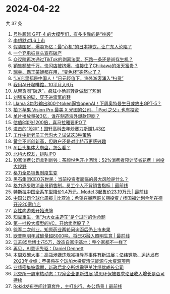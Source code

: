 # 2024-04-22

共 37 条

<!-- BEGIN 36KR -->
<!-- 最后更新时间 2024-04-22 01:00:55 +0800 -->
1. [号称超越 GPT-4 的大模型们，有多少靠的是“抄袭”](https://36kr.com/p/2742654101039623)
1. [李想默对L6上市](https://36kr.com/p/2741506053941761)
1. [假装国货，爆卖15亿：最“心机”的日本神饮，让广东人沦陷了](https://36kr.com/p/2742806983387392)
1. [一个充电桩巨头宣布破产](https://36kr.com/p/2742924354251273)
1. [众议院再次通过TikTok的剥离法案，死路一条还是尚存生机？](https://36kr.com/p/2742897125550344)
1. [销售额破千万，快闪店被挤爆，谁接住了Chiikawa的泼天富贵？](https://36kr.com/p/2742689167567105)
1. [瑞幸、霸王茶姬都在用，“变色杯”突然火了？](https://36kr.com/p/2742666644744449)
1. [“LV店里都是中国人！”日元贬值下，海外游客涌入“扫货”](https://36kr.com/p/2741176463157512)
1. [我用AI开咖啡馆，10平月入6万](https://36kr.com/p/2741471677868297)
1. [从带货圈“隐退”，疯狂小杨哥转身做起了短剧](https://36kr.com/p/2741610473089544)
1. [刘强东的脚，穿不进雷军的鞋](https://36kr.com/p/2742541977938184)
1. [Llama 3每秒输出800个token逼宫openAI！下周奥特曼生日或放出GPT-5？](https://36kr.com/p/2742724798408969)
1. [拍下苹果 Vision Pro 最美 X 光图的公司，「iPod 之父」也有投资](https://36kr.com/p/2741355242039816)
1. [单片播放量破3亿，谁在制造海外爆款短剧？](https://36kr.com/p/2741274907552001)
1. [估值8年涨1200倍，喜马拉雅要IPO了](https://36kr.com/p/2741507567659524)
1. [进击的“股神”！国轩高科去年炒赛力斯赚1.43亿](https://36kr.com/p/2741478102640904)
1. [工作中新老员工代沟大？试试这3种策略](https://36kr.com/p/2080173092557058)
1. [黄金不断创新高，但散户还是对比特币更感兴趣](https://36kr.com/p/2741287181838595)
1. [AI巨头集体大崩盘，怎么看？](https://36kr.com/p/2741751643842817)
1. [北科大校友，排队IPO](https://36kr.com/p/2741254417672451)
1. [10家消费公司拿到新钱；茶颜悦色开小酒馆；52%消费者预计节省花费｜创投大视野](https://36kr.com/p/2741059235424513)
1. [格力全员销售制度生变](https://36kr.com/p/2741480151788035)
1. [黑石集团CEO苏世民：当前投资者面临的最大风险是什么？](https://36kr.com/p/2741467099523331)
1. [格力逐步取消全员销售制，员工个人不背销售指标｜最前线](https://36kr.com/p/2742837268064774)
1. [特斯拉中国全系车型降价1.4万元，Model 3起售价23.19万元 | 最前线](https://36kr.com/p/2743151823481097)
1. [中国公司全球化周报 | 比亚迪：希望在墨西哥长期投资 / 杨国福计划今年在德开设20家门店](https://36kr.com/p/2741658392258821)
1. [女性向游戏开始洗牌](https://36kr.com/p/2740546081466889)
1. [知豆重生，但“为大女主造车”是个过时的伪命题](https://36kr.com/p/2740457010899464)
1. [第一批投大模型的VC，开始卖老股了？](https://36kr.com/p/2742613990353414)
1. [徐军二次创业，知原药业两轮问询函后仍上市未果](https://36kr.com/p/2741276820662789)
1. [欧普照明年减碳量超8000吨，将ESG融入照明生意 | 最前线](https://36kr.com/p/2742818744363273)
1. [江苏85后博士花5万，改造自家宅基地：整个家都不一样了](https://36kr.com/p/2741033443518722)
1. [再见，AI意识先驱：Daniel Dennett](https://36kr.com/p/2741810806598146)
1. [本周双碳大事：高瓴涉嫌违规减持隆基事件有新进展；亿纬锂能、运达发布2023年业绩；苹果将在全球加大投资清洁能源与水资源项目](https://36kr.com/p/2742729496865032)
1. [业绩密集披露期，新政后北交所或需更关注绩优成长公司](https://36kr.com/p/2742762636569092)
1. [北交所一周审核动态：12家企业更新进展 锐思环保被要求论证收入增长是否可持续](https://36kr.com/p/2741744601688578)
1. [Rokid发布空间计算套件，主打出行、办公场景丨最前线](https://36kr.com/p/2743292934793728)
<!-- END 36KR -->